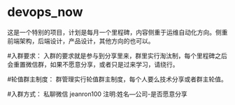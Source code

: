 # devops_now
这是一个特别的项目，计划是每月一个里程碑，内容侧重于运维自动化方向。侧重前端架构，后端设计，产品设计，其他方向的也可以。

#入群要求：
入群的要求就是参与到分享里来，群里实行淘汰制，每个里程碑之后会重置微信群，如果不愿意分享，或者只是过来学习，请绕行。

#轮值群主制度：
群管理实行轮值群主制度，每个人要么技术分享或者群主轮值。


#入群方式：
私聊微信 jeanron100 注明:姓名—公司-是否愿意分享
